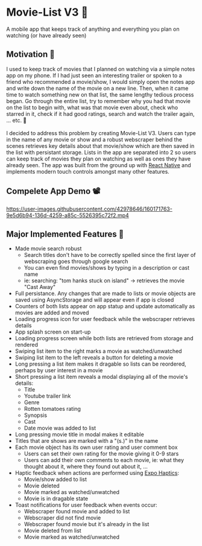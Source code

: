 # Movie-List V3 📝
A mobile app that keeps track of anything and everything you plan on watching (or have already seen)

## Motivation 🎯
I used to keep track of movies that I planned on watching via a simple notes app on my phone. If I had just seen an interesting trailer or spoken to a friend who recommended a movie/show, I would simply open the notes app and write down the name of the movie on a new line. Then, when it came time to watch something new on that list, the same lengthy tedious process began. Go through the entire list, try to remember why you had that movie on the list to begin with, what was that movie even about, check who starred in it, check if it had good ratings, search and watch the trailer again, ... etc. 😤 <br><br>
I decided to address this problem by creating Movie-List V3. Users can type in the name of any movie or show and a robust webscraper behind the scenes retrieves key details about that movie/show which are then saved in the list with persistant storage. Lists in the app are separated into 2 so users can keep track of movies they plan on watching as well as ones they have already seen. The app was built from the ground up with [React Native](https://reactnative.dev/) and implements modern touch controls amongst many other features.

## Compelete App Demo 📽️
https://user-images.githubusercontent.com/42978646/160171763-9e5d6b94-136d-4259-a85c-5526395c72f2.mp4

## Major Implemented Features 🎉
- Made movie search robust
  + Search titles don't have to be correctly spelled since the first layer of webscraping goes through google search
  + You can even find movies/shows by typing in a description or cast name
  + ie: searching: "tom hanks stuck on island" -> retrieves the movie "Cast Away"
- Full persistance. Any changes that are made to lists or movie objects are saved using AsyncStorage and will appear even if app is closed
- Counters of both lists appear on app statup and update automatically as movies are added and moved
- Loading progress icon for user feedback while the webscraper retrieves details
- App splash screen on start-up
- Loading progress screen while both lists are retrieved from storage and rendered
- Swiping list item to the right marks a movie as watched/unwatched
- Swiping list item to the left reveals a button for deleting a movie
- Long pressing a list item makes it dragable so lists can be reordered, perhaps by user interest in a movie
- Short pressing a list item reveals a modal displaying all of the movie's details:
  + Title
  + Youtube trailer link
  + Genre
  + Rotten tomatoes rating
  + Synopsis
  + Cast
  + Date movie was added to list
- Long pressing movie title in modal makes it editable
- Titles that are shows are marked with a "(s.)" in the name
- Each movie object has its own user rating and user comment box
  + Users can set their own rating for the movie giving it 0-9 stars
  + Users can add their own comments to each movie, ie: what they thought about it, where they found out about it, ...
- Haptic feedback when actions are performed using [Expo Haptics](https://docs.expo.dev/versions/v44.0.0/sdk/haptics/):
  + Movie/show added to list
  + Movie deleted
  + Movie marked as watched/unwatched
  + Movie is in dragable state 
- Toast notifications for user feedback when events occur:
  + Webscraper found movie and added to list
  + Webscraper did not find movie
  + Webscraper found movie but it's already in the list
  + Movie deleted from list
  + Movie marked as watched/unwatched
